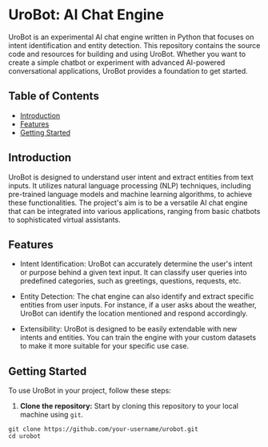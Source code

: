 # UroBot: AI Chat Engine

UroBot is an experimental AI chat engine written in Python that focuses on intent identification and entity detection. This repository contains the source code and resources for building and using UroBot. Whether you want to create a simple chatbot or experiment with advanced AI-powered conversational applications, UroBot provides a foundation to get started.

## Table of Contents

- [Introduction](#introduction)
- [Features](#features)
- [Getting Started](#getting-started)

## Introduction

UroBot is designed to understand user intent and extract entities from text inputs. It utilizes natural language processing (NLP) techniques, including pre-trained language models and machine learning algorithms, to achieve these functionalities. The project's aim is to be a versatile AI chat engine that can be integrated into various applications, ranging from basic chatbots to sophisticated virtual assistants.

## Features

- Intent Identification: UroBot can accurately determine the user's intent or purpose behind a given text input. It can classify user queries into predefined categories, such as greetings, questions, requests, etc.

- Entity Detection: The chat engine can also identify and extract specific entities from user inputs. For instance, if a user asks about the weather, UroBot can identify the location mentioned and respond accordingly.

- Extensibility: UroBot is designed to be easily extendable with new intents and entities. You can train the engine with your custom datasets to make it more suitable for your specific use case.


## Getting Started

To use UroBot in your project, follow these steps:

1. **Clone the repository:** Start by cloning this repository to your local machine using `git`.
```
git clone https://github.com/your-username/urobot.git
cd urobot
```



